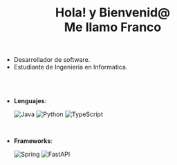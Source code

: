<h1 align="center">Hola! y Bienvenid@<br/>Me llamo Franco</h1>

<br>

- Desarrollador de software.
- Estudiante de Ingenieria en Informatica.

<br><br>

- **Lenguajes**:
  
  ![Java](https://img.shields.io/badge/java-%23ED8B00.svg?style=for-the-badge&logo=openjdk&logoColor=white)
  ![Python](https://img.shields.io/badge/python-3670A0?style=for-the-badge&logo=python&logoColor=ffdd54)
  ![TypeScript](https://img.shields.io/badge/typescript-%23007ACC.svg?style=for-the-badge&logo=typescript&logoColor=white)

<br>

- **Frameworks**:
  
  ![Spring](https://img.shields.io/badge/spring-%236DB33F.svg?style=for-the-badge&logo=spring&logoColor=white)
  ![FastAPI](https://img.shields.io/badge/FastAPI-005571?style=for-the-badge&logo=fastapi)
  
